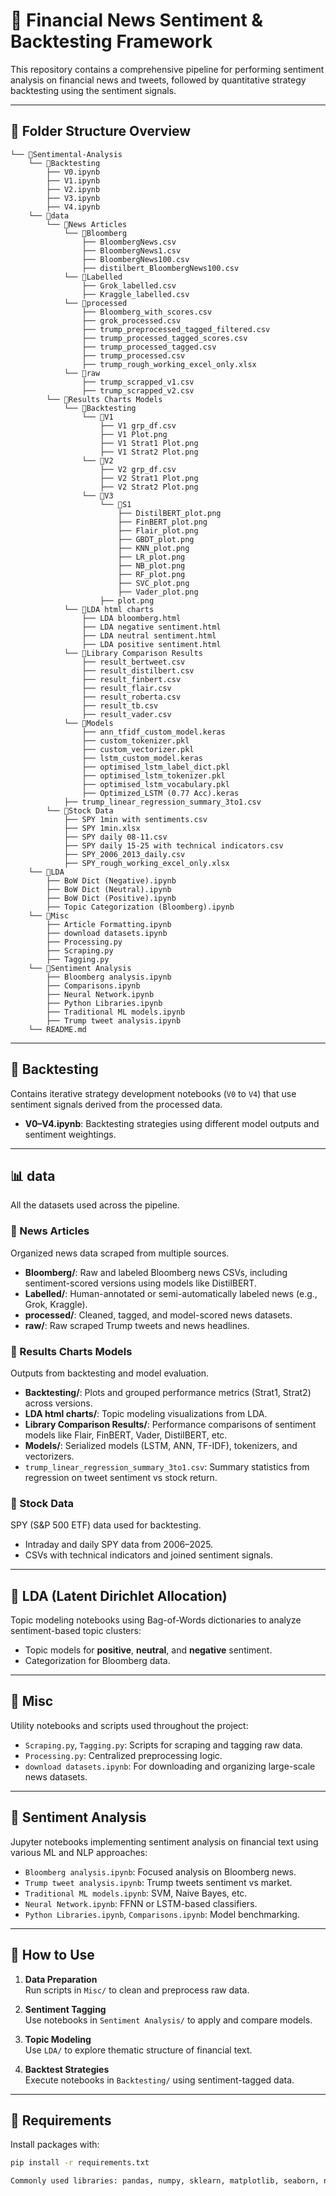 # 🧠 Financial News Sentiment & Backtesting Framework

This repository contains a comprehensive pipeline for performing sentiment analysis on financial news and tweets, followed by quantitative strategy backtesting using the sentiment signals.

---

## 📁 Folder Structure Overview

```
└── 📁Sentimental-Analysis
    └── 📁Backtesting
        ├── V0.ipynb
        ├── V1.ipynb
        ├── V2.ipynb
        ├── V3.ipynb
        ├── V4.ipynb
    └── 📁data
        └── 📁News Articles
            └── 📁Bloomberg
                ├── BloombergNews.csv
                ├── BloombergNews1.csv
                ├── BloombergNews100.csv
                ├── distilbert_BloombergNews100.csv
            └── 📁Labelled
                ├── Grok_labelled.csv
                ├── Kraggle_labelled.csv
            └── 📁processed
                ├── Bloomberg_with_scores.csv
                ├── grok_processed.csv
                ├── trump_preprocessed_tagged_filtered.csv
                ├── trump_processed_tagged_scores.csv
                ├── trump_processed_tagged.csv
                ├── trump_processed.csv
                ├── trump_rough_working_excel_only.xlsx
            └── 📁raw
                ├── trump_scrapped_v1.csv
                ├── trump_scrapped_v2.csv
        └── 📁Results Charts Models
            └── 📁Backtesting
                └── 📁V1
                    ├── V1 grp_df.csv
                    ├── V1 Plot.png
                    ├── V1 Strat1 Plot.png
                    ├── V1 Strat2 Plot.png
                └── 📁V2
                    ├── V2 grp_df.csv
                    ├── V2 Strat1 Plot.png
                    ├── V2 Strat2 Plot.png
                └── 📁V3
                    └── 📁S1
                        ├── DistilBERT_plot.png
                        ├── FinBERT_plot.png
                        ├── Flair_plot.png
                        ├── GBDT_plot.png
                        ├── KNN_plot.png
                        ├── LR_plot.png
                        ├── NB_plot.png
                        ├── RF_plot.png
                        ├── SVC_plot.png
                        ├── Vader_plot.png
                    ├── plot.png
            └── 📁LDA html charts
                ├── LDA bloomberg.html
                ├── LDA negative sentiment.html
                ├── LDA neutral sentiment.html
                ├── LDA positive sentiment.html
            └── 📁Library Comparison Results
                ├── result_bertweet.csv
                ├── result_distilbert.csv
                ├── result_finbert.csv
                ├── result_flair.csv
                ├── result_roberta.csv
                ├── result_tb.csv
                ├── result_vader.csv
            └── 📁Models
                ├── ann_tfidf_custom_model.keras
                ├── custom_tokenizer.pkl
                ├── custom_vectorizer.pkl
                ├── lstm_custom_model.keras
                ├── optimised_lstm_label_dict.pkl
                ├── optimised_lstm_tokenizer.pkl
                ├── optimised_lstm_vocabulary.pkl
                ├── Optimized_LSTM (0.77 Acc).keras
            ├── trump_linear_regression_summary_3to1.csv
        └── 📁Stock Data
            ├── SPY 1min with sentiments.csv
            ├── SPY 1min.xlsx
            ├── SPY daily 08-11.csv
            ├── SPY daily 15-25 with technical indicators.csv
            ├── SPY_2006_2013_daily.csv
            ├── SPY_rough_working_excel_only.xlsx
    └── 📁LDA
        ├── BoW Dict (Negative).ipynb
        ├── BoW Dict (Neutral).ipynb
        ├── BoW Dict (Positive).ipynb
        ├── Topic Categorization (Bloomberg).ipynb
    └── 📁Misc
        ├── Article Formatting.ipynb
        ├── download datasets.ipynb
        ├── Processing.py
        ├── Scraping.py
        ├── Tagging.py
    └── 📁Sentiment Analysis
        ├── Bloomberg analysis.ipynb
        ├── Comparisons.ipynb
        ├── Neural Network.ipynb
        ├── Python Libraries.ipynb
        ├── Traditional ML models.ipynb
        ├── Trump tweet analysis.ipynb
    └── README.md
```


---

## 🔁 Backtesting

Contains iterative strategy development notebooks (`V0` to `V4`) that use sentiment signals derived from the processed data.

- **V0–V4.ipynb**: Backtesting strategies using different model outputs and sentiment weightings.

---

## 📊 data

All the datasets used across the pipeline.

### 📁 News Articles
Organized news data scraped from multiple sources.

- **Bloomberg/**: Raw and labeled Bloomberg news CSVs, including sentiment-scored versions using models like DistilBERT.
- **Labelled/**: Human-annotated or semi-automatically labeled news (e.g., Grok, Kraggle).
- **processed/**: Cleaned, tagged, and model-scored news datasets.
- **raw/**: Raw scraped Trump tweets and news headlines.

### 📁 Results Charts Models

Outputs from backtesting and model evaluation.

- **Backtesting/**: Plots and grouped performance metrics (Strat1, Strat2) across versions.
- **LDA html charts/**: Topic modeling visualizations from LDA.
- **Library Comparison Results/**: Performance comparisons of sentiment models like Flair, FinBERT, Vader, DistilBERT, etc.
- **Models/**: Serialized models (LSTM, ANN, TF-IDF), tokenizers, and vectorizers.
- `trump_linear_regression_summary_3to1.csv`: Summary statistics from regression on tweet sentiment vs stock return.

### 📁 Stock Data

SPY (S&P 500 ETF) data used for backtesting.

- Intraday and daily SPY data from 2006–2025.
- CSVs with technical indicators and joined sentiment signals.

---

## 🧠 LDA (Latent Dirichlet Allocation)

Topic modeling notebooks using Bag-of-Words dictionaries to analyze sentiment-based topic clusters:

- Topic models for **positive**, **neutral**, and **negative** sentiment.
- Categorization for Bloomberg data.

---

## 🧰 Misc

Utility notebooks and scripts used throughout the project:

- `Scraping.py`, `Tagging.py`: Scripts for scraping and tagging raw data.
- `Processing.py`: Centralized preprocessing logic.
- `download datasets.ipynb`: For downloading and organizing large-scale news datasets.

---

## 💬 Sentiment Analysis

Jupyter notebooks implementing sentiment analysis on financial text using various ML and NLP approaches:

- `Bloomberg analysis.ipynb`: Focused analysis on Bloomberg news.
- `Trump tweet analysis.ipynb`: Trump tweets sentiment vs market.
- `Traditional ML models.ipynb`: SVM, Naive Bayes, etc.
- `Neural Network.ipynb`: FFNN or LSTM-based classifiers.
- `Python Libraries.ipynb`, `Comparisons.ipynb`: Model benchmarking.

---

## 📌 How to Use

1. **Data Preparation**  
   Run scripts in `Misc/` to clean and preprocess raw data.

2. **Sentiment Tagging**  
   Use notebooks in `Sentiment Analysis/` to apply and compare models.

3. **Topic Modeling**  
   Use `LDA/` to explore thematic structure of financial text.

4. **Backtest Strategies**  
   Execute notebooks in `Backtesting/` using sentiment-tagged data.

---

## 🧪 Requirements

Install packages with:

```bash
pip install -r requirements.txt

Commonly used libraries: pandas, numpy, sklearn, matplotlib, seaborn, nltk, transformers, Flair, gensim, backtrader